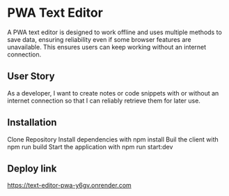 # PWA Text Editor 
A PWA text editor is designed to work offline and uses multiple methods to save data, ensuring reliability even if some browser features are unavailable. This ensures users can keep working without an internet connection.
## User Story
As a developer, I want to create notes or code snippets with or without an internet connection so that I can reliably retrieve them for later use.
## Installation
Clone Repository
Install dependencies with npm install
Buil the client with npm run build 
Start the application with npm run start:dev
## Deploy link
https://text-editor-pwa-y6gv.onrender.com
